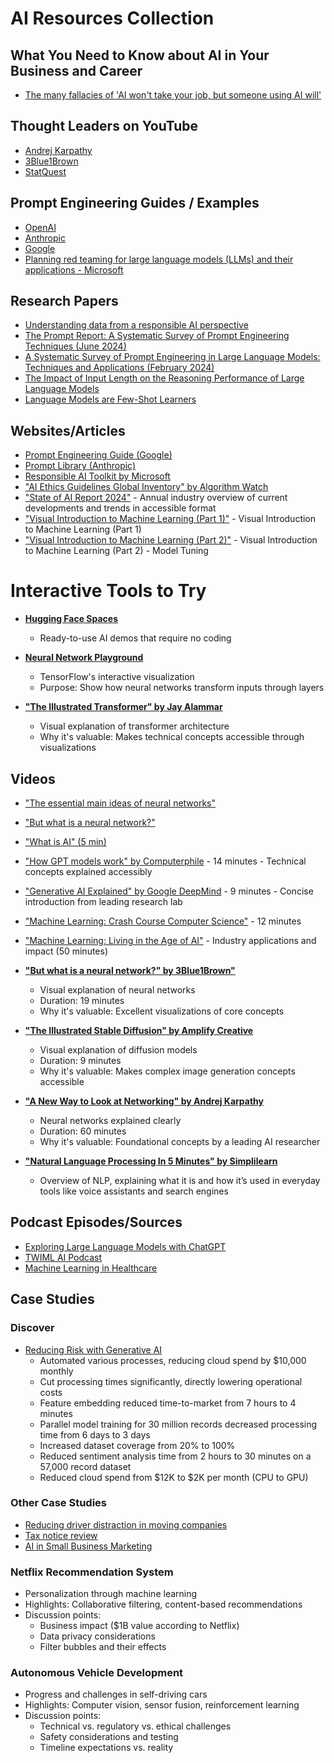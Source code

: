 # AI Resources Collection

## What You Need to Know about AI in Your Business and Career
- [The many fallacies of 'AI won't take your job, but someone using AI will'](https://platforms.substack.com/p/the-many-fallacies-of-ai-wont-take)

## Thought Leaders on YouTube
- [Andrej Karpathy](https://www.youtube.com/@AndrejKarpathy)
- [3Blue1Brown](https://www.youtube.com/@3blue1brown)
- [StatQuest](https://www.youtube.com/@statquest)

## Prompt Engineering Guides / Examples
- [OpenAI](https://platform.openai.com/docs/examples)
- [Anthropic](https://docs.anthropic.com/en/prompt-library/library)
- [Google](https://console.cloud.google.com/vertex-ai/studio/prompt-gallery?project=ai-ml-deployment-lab)
- [Planning red teaming for large language models (LLMs) and their applications - Microsoft](https://learn.microsoft.com/en-us/azure/ai-services/openai/concepts/red-teaming)

## Research Papers
- [Understanding data from a responsible AI perspective](https://www.microsoft.com/en-us/research/wp-content/uploads/2019/01/1803.09010.pdf)
- [The Prompt Report: A Systematic Survey of Prompt Engineering Techniques (June 2024)](https://arxiv.org/abs/2406.06608)
- [A Systematic Survey of Prompt Engineering in Large Language Models: Techniques and Applications (February 2024)](https://arxiv.org/abs/2406.06608)
- [The Impact of Input Length on the Reasoning Performance of Large Language Models](https://ar5iv.labs.arxiv.org/html/2402.14848v1)
- [Language Models are Few-Shot Learners](https://arxiv.org/pdf/2005.14165)

## Websites/Articles
- [Prompt Engineering Guide (Google)](https://www.kaggle.com/whitepaper-prompt-engineering)
- [Prompt Library (Anthropic)](https://docs.anthropic.com/en/prompt-library/library)
- [Responsible AI Toolkit by Microsoft](https://www.microsoft.com/en-us/ai/responsible-ai-resources)
- ["AI Ethics Guidelines Global Inventory" by Algorithm Watch](https://algorithmwatch.org/en/ai-ethics-guidelines-global-inventory/)
- ["State of AI Report 2024"](https://www.stateof.ai/) - Annual industry overview of current developments and trends in accessible format
- ["Visual Introduction to Machine Learning (Part 1)"](http://www.r2d3.us/visual-intro-to-machine-learning-part-1/) - Visual Introduction to Machine Learning (Part 1)
- ["Visual Introduction to Machine Learning (Part 2)"](http://www.r2d3.us/visual-intro-to-machine-learning-part-2/) - Visual Introduction to Machine Learning (Part 2) - Model Tuning



# Interactive Tools to Try
- **[Hugging Face Spaces](https://huggingface.co/spaces)**  
  - Ready-to-use AI demos that require no coding

- **[Neural Network Playground](https://playground.tensorflow.org/)**  
  - TensorFlow's interactive visualization  
  - Purpose: Show how neural networks transform inputs through layers

- **["The Illustrated Transformer" by Jay Alammar](https://jalammar.github.io/illustrated-transformer/)**  
  - Visual explanation of transformer architecture  
  - Why it's valuable: Makes technical concepts accessible through visualizations


## Videos
- ["The essential main ideas of neural networks"](https://www.youtube.com/watch?v=CqOfi41LfDw)
- ["But what is a neural network?"](https://www.youtube.com/watch?v=aircAruvnKk)

- ["What is AI" (5 min)](https://www.youtube.com/watch?v=2ePf9rue1Ao)
- ["How GPT models work" by Computerphile](https://www.youtube.com/watch?v=VSFLOx98xyA) - 14 minutes - Technical concepts explained accessibly
- ["Generative AI Explained" by Google DeepMind](https://www.youtube.com/watch?v=hfIUstzHs9A) - 9 minutes - Concise introduction from leading research lab
- ["Machine Learning: Crash Course Computer Science"](https://www.youtube.com/watch?v=z-EtmaFJieY) - 12 minutes
- ["Machine Learning: Living in the Age of AI"](https://www.youtube.com/watch?v=ZJixNvx9BAc) - Industry applications and impact (50 minutes)

- **["But what is a neural network?" by 3Blue1Brown"](https://www.youtube.com/watch?v=aircAruvnKk)**  
  - Visual explanation of neural networks  
  - Duration: 19 minutes  
  - Why it's valuable: Excellent visualizations of core concepts

- **["The Illustrated Stable Diffusion" by Amplify Creative](https://www.youtube.com/watch?v=1CIpzeNxIhU)**  
  - Visual explanation of diffusion models  
  - Duration: 9 minutes  
  - Why it's valuable: Makes complex image generation concepts accessible

- **["A New Way to Look at Networking" by Andrej Karpathy](https://www.youtube.com/watch?v=VMj-3S1tku0)**  
  - Neural networks explained clearly  
  - Duration: 60 minutes  
  - Why it's valuable: Foundational concepts by a leading AI researcher

- **["Natural Language Processing In 5 Minutes" by Simplilearn](https://www.youtube.com/watch?v=CMrHM8a3hqw)**
  - Overview of NLP, explaining what it is and how it’s used in everyday tools like voice assistants and search engines



## Podcast Episodes/Sources
- [Exploring Large Language Models with ChatGPT](https://twimlai.com/podcast/twimlai/exploring-large-language-models/)
- [TWIML AI Podcast](https://twimlai.com/)
- [Machine Learning in Healthcare](https://twimlai.com/podcast/twimlai/ml-innovation-healthcare-suchi-saria/)

## Case Studies

### Discover
- [Reducing Risk with Generative AI](https://technology.discover.com/posts/reduce-risk-generative-ai)
  - Automated various processes, reducing cloud spend by $10,000 monthly
  - Cut processing times significantly, directly lowering operational costs
  - Feature embedding reduced time-to-market from 7 hours to 4 minutes
  - Parallel model training for 30 million records decreased processing time from 6 days to 3 days
  - Increased dataset coverage from 20% to 100%
  - Reduced sentiment analysis time from 2 hours to 30 minutes on a 57,000 record dataset
  - Reduced cloud spend from $12K to $2K per month (CPU to GPU)

### Other Case Studies
- [Reducing driver distraction in moving companies](https://www.businessinsider.com/texas-based-moving-company-uses-ai-to-boost-safety-efficiency-2025-2)
- [Tax notice review](https://apnews.com/article/small-business-artificial-intelligence-productivity-f6fa7b2a1ce0a9f2e5b8b48670b3098a)
- [AI in Small Business Marketing](https://www.marketingaiinstitute.com/blog/3-case-studies-of-smbs-using-ai-for-marketing)

### Netflix Recommendation System
- Personalization through machine learning
- Highlights: Collaborative filtering, content-based recommendations
- Discussion points:
  - Business impact ($1B value according to Netflix)
  - Data privacy considerations
  - Filter bubbles and their effects

### Autonomous Vehicle Development
- Progress and challenges in self-driving cars
- Highlights: Computer vision, sensor fusion, reinforcement learning
- Discussion points:
  - Technical vs. regulatory vs. ethical challenges
  - Safety considerations and testing
  - Timeline expectations vs. reality